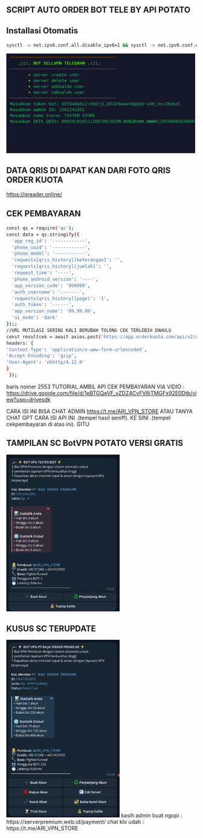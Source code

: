 ## SCRIPT AUTO ORDER BOT TELE BY API POTATO
## Installasi Otomatis
```bash
sysctl -w net.ipv6.conf.all.disable_ipv6=1 && sysctl -w net.ipv6.conf.default.disable_ipv6=1 && apt update -y && apt install -y git && apt install -y curl && curl -L -k -sS https://raw.githubusercontent.com/arivpnstores/BotVPN/main/start -o start && bash start sellvpn && [ $? -eq 0 ] && rm -f start
```
<img src="./ss.png" alt="image" width="500"/>

## DATA QRIS DI DAPAT KAN DARI FOTO QRIS ORDER KUOTA
https://qreader.online/

## CEK PEMBAYARAN 
```bash
const qs = require('qs');
const data = qs.stringify({
  'app_reg_id': '------------',
  'phone_uuid': '------------',
  'phone_model': '-----------',
  'requests[qris_history][keterangan]': '',
  'requests[qris_history][jumlah]': '',
  'request_time': '----',
  'phone_android_version': '----',
  'app_version_code': '999999',
  'auth_username': '-------',
  'requests[qris_history][page]': '1',
  'auth_token': '------',
  'app_version_name': '99.99.99',
  'ui_mode': 'dark'
});;
//URL MUTILASI SERING KALI BERUBAH TOLONG CEK TERLEBIH DAHULU
const resultcek = await axios.post('https://app.orderkuota.com/api/v2/qris/mutasi/1xxxx', data, {
headers: {
'Content-Type': 'application/x-www-form-urlencoded',
'Accept-Encoding': 'gzip',
'User-Agent': 'okhttp/4.12.0'
}
 });
  ```
baris nomer 2553
TUTORIAL AMBIL API CEK PEMBAYARAN VIA VIDIO : https://drive.google.com/file/d/1eBTGQeVF_yZDZ4CvFV8iTMGFx92E0Dtb/view?usp=drivesdk

CARA ISI INI BISA CHAT ADMIN https://t.me/ARI_VPN_STORE
ATAU TANYA CHAT GPT
CARA ISI API INI .(tempel hasil seniff). KE SINI .(tempel cekpembayaran di atas ini). GITU

## TAMPILAN SC BotVPN POTATO VERSI GRATIS 
<img src="./ss2.png" alt="image" width="300"/>

## KUSUS SC TERUPDATE
<img src="./ss3.png" alt="image" width="300"/>
kasih admin buat ngopi : https://serverpremium.web.id/payment/
chat klo udah : https://t.me/ARI_VPN_STORE
